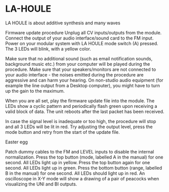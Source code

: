 # LA-HOULE
LA HOULE is about additive synthesis and many waves

Firmware update procedure
Unplug all CV inputs/outputs from the module. Connect the output of your audio interface/sound card to the FM input. Power on your modular system with LA HOULE mode switch (A) pressed. The 3 LEDs will blink, with a yellow color.

Make sure that no additional sound (such as email notification sounds, background music etc.) from your computer will be played during the procedure. Make sure that your speakers/monitors are not connected to your audio interface - the noises emitted during the procedure are aggressive and can harm your hearing. On non-studio audio equipment (for example the line output from a Desktop computer), you might have to turn up the gain to the maximum.

When you are all set, play the firmware update file into the module. The LEDs show a cyclic pattern and periodically flash green upon receiving a valid block of data. The unit reboots after the last packet has been received.

In case the signal level is inadequate or too high, the procedure will stop and all 3 LEDs will be lit in red. Try adjusting the output level, press the mode button and retry from the start of the update file.

Easter egg

Patch dummy cables to the FM and LEVEL inputs to disable the internal normalization.
Press the top button (mode, labelled A in the manual) for one second. All LEDs light up in yellow.
Press the top button again for one second. All LEDs light up in green.
Press the bottom button (range, labelled B in the manual) for one second. All LEDs should light up in red.
An oscilloscope in X-Y mode will show a drawing of a pair of peacocks when visualizing the UNI and BI outputs.
